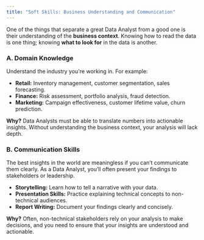 ```yaml
---
title: "Soft Skills: Business Understanding and Communication"
---
```

One of the things that separate a great Data Analyst from a good one is their understanding of the **business context**. Knowing how to read the data is one thing; knowing **what to look for** in the data is another. 

### A. **Domain Knowledge**
Understand the industry you're working in. For example:

- **Retail:** Inventory management, customer segmentation, sales forecasting.
- **Finance:** Risk assessment, portfolio analysis, fraud detection.
- **Marketing:** Campaign effectiveness, customer lifetime value, churn prediction.

**Why?** Data Analysts must be able to translate numbers into actionable insights. Without understanding the business context, your analysis will lack depth.

### B. **Communication Skills**
The best insights in the world are meaningless if you can’t communicate them clearly. As a Data Analyst, you’ll often present your findings to stakeholders or leadership.

- **Storytelling:** Learn how to tell a narrative with your data.
- **Presentation Skills:** Practice explaining technical concepts to non-technical audiences.
- **Report Writing:** Document your findings clearly and concisely.

**Why?** Often, non-technical stakeholders rely on your analysis to make decisions, and you need to ensure that your insights are understood and actionable.

